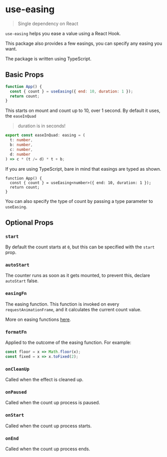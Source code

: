 # use-easing

> Single dependency on React

`use-easing` helps you ease a value using a React Hook.

This package also provides a few easings, you can specify any easing you want.

The package is written using TypeScript.

## Basic Props

```jsx
function App() {
  const { count } = useEasing({ end: 10, duration: 1 });
  return count;
}
```

This starts on mount and count up to 10, over 1 second. By default it uses, the `easeInQuad`

> duration is in seconds!

```ts
export const easeInQuad: easing = (
  t: number,
  b: number,
  c: number,
  d: number
) => c * (t /= d) * t + b;
```

If you are using TypeScript, bare in mind that easings are typed as shown.

```tsx
function App() {
  const { count } = useEasing<number>({ end: 10, duration: 1 });
  return count;
}
```

You can also specify the type of count by passing a type parameter to `useEasing`.

## Optional Props

### `start`

By default the count starts at `0`, but this can be specified with the `start` prop.

### `autoStart`

The counter runs as soon as it gets mounted, to prevent this, declare `autoStart` false.

### `easingFn`

The easing function. This function is invoked on every `requestAnimationFrame`, and it calculates the current count value.

More on easing functions [here](http://robertpenner.com/easing/).

### `formatFn`

Applied to the outcome of the easing function. For example:

```js
const floor = x => Math.floor(x);
const fixed = x => x.toFixed(2);
```

### `onCleanUp`

Called when the effect is cleaned up.

### `onPaused`

Called when the count up process is paused.

### `onStart`

Called when the count up process starts.

### `onEnd`

Called when the count up process ends.
